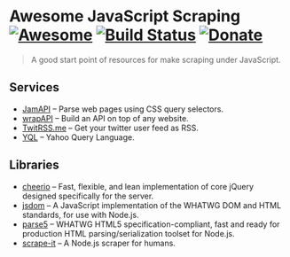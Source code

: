 # Awesome JavaScript Scraping [![Awesome](https://cdn.rawgit.com/sindresorhus/awesome/d7305f38d29fed78fa85652e3a63e154dd8e8829/media/badge.svg)](https://github.com/Kikobeats/awesome-scraping-js) [![Build Status](https://img.shields.io/travis/Kikobeats/awesome-scraping-js/master.svg?style=flat-square)](https://travis-ci.org/Kikobeats/awesome-scraping-js) [![Donate](https://img.shields.io/badge/donate-paypal-blue.svg?style=flat-square)](https://paypal.me/kikobeats)

> A good start point of resources for make scraping under JavaScript.

## Services

* [JamAPI](http://www.jamapi.xyz/) – Parse web pages using CSS query selectors.
* [wrapAPI](https://wrapapi.com/) – Build an API on top of any website.
* [TwitRSS.me](https://twitrss.me) – Get your twitter user feed as RSS.
* [YQL](https://developer.yahoo.com/yql/) – Yahoo Query Language.

## Libraries

* [cheerio](https://github.com/cheeriojs/cheerio) – Fast, flexible, and lean implementation of core jQuery designed specifically for the server.
* [jsdom](https://github.com/tmpvar/jsdom) – A JavaScript implementation of the WHATWG DOM and HTML standards, for use with Node.js.
* [parse5](https://github.com/inikulin/parse5) – WHATWG HTML5 specification-compliant, fast and ready for production HTML parsing/serialization toolset for Node.js.
* [scrape-it](https://github.com/IonicaBizau/scrape-it) – A Node.js scraper for humans.
